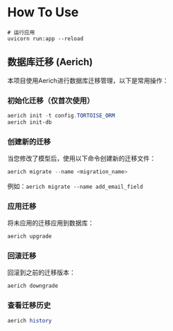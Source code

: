 # How To Use

```shell
# 运行应用
uvicorn run:app --reload
```

## 数据库迁移 (Aerich)

本项目使用Aerich进行数据库迁移管理，以下是常用操作：

### 初始化迁移（仅首次使用）

```powershell
aerich init -t config.TORTOISE_ORM
aerich init-db
```

### 创建新的迁移

当您修改了模型后，使用以下命令创建新的迁移文件：

```powershell
aerich migrate --name <migration_name>
```

例如：`aerich migrate --name add_email_field`

### 应用迁移

将未应用的迁移应用到数据库：

```powershell
aerich upgrade
```

### 回滚迁移

回滚到之前的迁移版本：

```powershell
aerich downgrade
```

### 查看迁移历史

```powershell
aerich history
```

